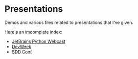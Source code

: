 Presentations
=======

Demos and various files related to presentations that I've given.

Here's an imcomplete index:

* [JetBrains Python Webcast](https://github.com/mikeckennedy/presentations/tree/master/webcasts/python/python_for_csharp_devs_jetbrains_2014)
* [DevWeek](https://github.com/mikeckennedy/presentations/tree/master/conferences/DevWeek)
* [SDD Conf](https://github.com/mikeckennedy/presentations/tree/master/conferences/SDDConf)
